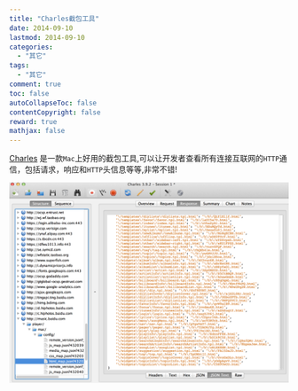 ```yaml
---
title: "Charles截包工具"
date: 2014-09-10
lastmod: 2014-09-10
categories:
  - "其它"
tags:
  - "其它"
comment: true
toc: false
autoCollapseToc: false
contentCopyright: false
reward: true
mathjax: false
---
```

[Charles](http://www.charlesproxy.com/) 是一款`Mac`上好用的截包工具,可以让开发者查看所有连接互联网的`HTTP`通信，包括请求，响应和`HTTP`头信息等等,非常不错!


![image](/images/post/2014-09-10-charles-jie-bao-gong-ju/charles_ui_overview.png)


